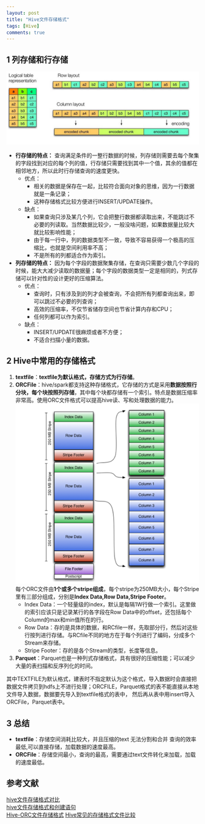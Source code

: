 ```yaml
---
layout: post
title: "Hive文件存储格式"
tags: [Hive]
comments: true
---
```


## 1 列存储和行存储
![列存储和行存储](https://raw.githubusercontent.com/Andr-Robot/iMarkdownPhotos/master/Res/%E5%88%97%E5%AD%98%E5%82%A8%E5%92%8C%E8%A1%8C%E5%AD%98%E5%82%A8.png)   

- **行存储的特点：** 查询满足条件的一整行数据的时候，列存储则需要去每个聚集的字段找到对应的每个列的值，行存储只需要找到其中一个值，其余的值都在相邻地方，所以此时行存储查询的速度更快。
    - 优点：
        - 相关的数据是保存在一起，比较符合面向对象的思维，因为一行数据就是一条记录；
        - 这种存储格式比较方便进行INSERT/UPDATE操作。
    - 缺点：
        - 如果查询只涉及某几个列，它会把整行数据都读取出来，不能跳过不必要的列读取。当然数据比较少，一般没啥问题，如果数据量比较大就比较影响性能；
        - 由于每一行中，列的数据类型不一致，导致不容易获得一个极高的压缩比，也就是空间利用率不高；
        - 不是所有的列都适合作为索引。
- **列存储的特点：** 因为每个字段的数据聚集存储，在查询只需要少数几个字段的时候，能大大减少读取的数据量；每个字段的数据类型一定是相同的，列式存储可以针对性的设计更好的压缩算法。
    - 优点：
        - 查询时，只有涉及到的列才会被查询，不会把所有列都查询出来，即可以跳过不必要的列查询；
        - 高效的压缩率，不仅节省储存空间也节省计算内存和CPU；
        - 任何列都可以作为索引。
    - 缺点：
        - INSERT/UPDATE很麻烦或者不方便；
        - 不适合扫描小量的数据。

## 2 Hive中常用的存储格式
1. **textfile**：**textfile为默认格式，存储方式为行存储**。
2. **ORCFile**：hive/spark都支持这种存储格式，它存储的方式是采用**数据按照行分块，每个块按照列存储**，其中每个块都存储有一个索引。特点是数据压缩率非常高。使用ORC文件格式可以提高hive读、写和处理数据的能力。     
    ![ORCFile](https://raw.githubusercontent.com/Andr-Robot/iMarkdownPhotos/master/Res/orcfile.png)    
    每个ORC文件由**1个或多个stripe组成**，每个stripe为250MB大小，每个Stripe里有三部分组成，分别是**Index Data,Row Data,Stripe Footer**。
    - Index Data：一个轻量级的index，默认是每隔1W行做一个索引。这里做的索引应该只是记录某行的各字段在Row Data中的offset，还包括每个Column的max和min值所在的行。
    - Row Data：存的是具体的数据，和RCfile一样，先取部分行，然后对这些行按列进行存储。与RCfile不同的地方在于每个列进行了编码，分成多个Stream来存储。
    - Stripe Footer：存的是各个Stream的类型，长度等信息。
3. **Parquet**：Parquet也是一种列式存储格式，具有很好的压缩性能；可以减少大量的表扫描和反序列化的时间。


其中TEXTFILE为默认格式，建表时不指定默认为这个格式，导入数据时会直接把数据文件拷贝到hdfs上不进行处理；ORCFILE，Parquet格式的表不能直接从本地文件导入数据，数据要先导入到textfile格式的表中， 然后再从表中用insert导入ORCFile，Parquet表中。

## 3 总结
- **textfile**：存储空间消耗比较大，并且压缩的text 无法分割和合并 查询的效率最低,可以直接存储，加载数据的速度最高。
- **ORCFile**：存储空间最小，查询的最高，需要通过text文件转化来加载，加载的速度最低。

## 参考文献
[hive文件存储格式对比](https://www.deeplearn.me/1540.html)   
[hive文件存储格式和创建语句](http://www.ccblog.cn/69.htm)     
[Hive-ORC文件存储格式](https://www.cnblogs.com/cxzdy/p/5910760.html)
[Hive常见的存储格式文件比较](https://blog.csdn.net/zhanglh046/article/details/78578852)